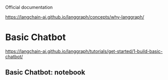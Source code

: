 Official documentation

https://langchain-ai.github.io/langgraph/concepts/why-langgraph/

# Basic Chatbot

https://langchain-ai.github.io/langgraph/tutorials/get-started/1-build-basic-chatbot/

## Basic Chatbot: notebook




